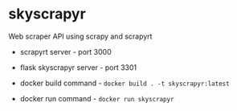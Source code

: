# skyscrapyr
Web scraper API using scrapy and scrapyrt


- scrapyrt server - port 3000

- flask skyscrapyr server - port 3301

- docker build command - `docker build . -t skyscrapyr:latest`

- docker run command - `docker run skyscrapyr`